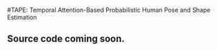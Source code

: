#TAPE: Temporal Attention-Based Probabilistic Human Pose and Shape Estimation
## Source code coming soon.
